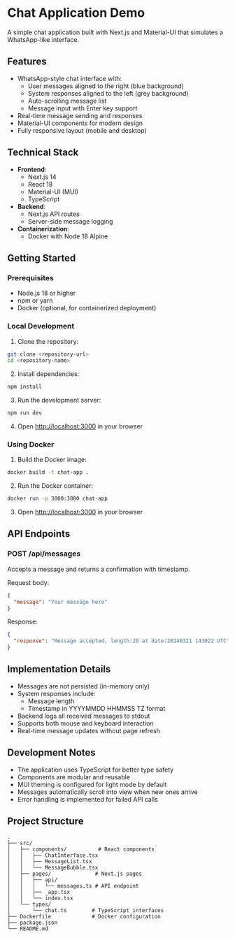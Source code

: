 # Chat Application Demo

A simple chat application built with Next.js and Material-UI that simulates a WhatsApp-like interface.

## Features

- WhatsApp-style chat interface with:
  - User messages aligned to the right (blue background)
  - System responses aligned to the left (grey background)
  - Auto-scrolling message list
  - Message input with Enter key support
- Real-time message sending and responses
- Material-UI components for modern design
- Fully responsive layout (mobile and desktop)

## Technical Stack

- **Frontend**: 
  - Next.js 14
  - React 18
  - Material-UI (MUI)
  - TypeScript
- **Backend**: 
  - Next.js API routes
  - Server-side message logging
- **Containerization**: 
  - Docker with Node 18 Alpine

## Getting Started

### Prerequisites

- Node.js 18 or higher
- npm or yarn
- Docker (optional, for containerized deployment)

### Local Development

1. Clone the repository:
```bash
git clone <repository-url>
cd <repository-name>
```

2. Install dependencies:
```bash
npm install
```

3. Run the development server:
```bash
npm run dev
```

4. Open [http://localhost:3000](http://localhost:3000) in your browser

### Using Docker

1. Build the Docker image:
```bash
docker build -t chat-app .
```

2. Run the Docker container:
```bash
docker run -p 3000:3000 chat-app
```

3. Open [http://localhost:3000](http://localhost:3000) in your browser

## API Endpoints

### POST /api/messages

Accepts a message and returns a confirmation with timestamp.

Request body:
```json
{
  "message": "Your message here"
}
```

Response:
```json
{
  "response": "Message accepted, length:20 at date:20240321 143022 UTC"
}
```

## Implementation Details

- Messages are not persisted (in-memory only)
- System responses include:
  - Message length
  - Timestamp in YYYYMMDD HHMMSS TZ format
- Backend logs all received messages to stdout
- Supports both mouse and keyboard interaction
- Real-time message updates without page refresh

## Development Notes

- The application uses TypeScript for better type safety
- Components are modular and reusable
- MUI theming is configured for light mode by default
- Messages automatically scroll into view when new ones arrive
- Error handling is implemented for failed API calls

## Project Structure

```
.
├── src/
│   ├── components/          # React components
│   │   ├── ChatInterface.tsx
│   │   ├── MessageList.tsx
│   │   └── MessageBubble.tsx
│   ├── pages/              # Next.js pages
│   │   ├── api/           
│   │   │   └── messages.ts # API endpoint
│   │   ├── _app.tsx       
│   │   └── index.tsx      
│   └── types/             
│       └── chat.ts        # TypeScript interfaces
├── Dockerfile             # Docker configuration
├── package.json          
└── README.md
```